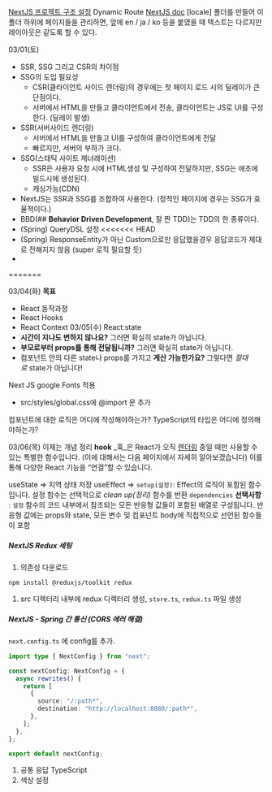 [NextJS 프로젝트 구조 설정](https://hotsunchip.tistory.com/12)
Dynamic Route
[NextJS doc](https://nextjs.org/docs/app/building-your-application/routing/dynamic-routes)
 [locale] 폴더를 만들어 이 폴더 하위에 페이지들을 관리하면, 앞에 en / ja / ko 등을 붙였을 때 텍스트는 다르지만 레이아웃은 같도록 할 수 있다.

03/01(토)
- SSR, SSG 그리고 CSR의 차이점
- SSG의 도입 필요성
	- CSR(클라이언트 사이드 렌더링)의 경우에는 첫 페이지 로드 시의 딜레이가 큰 단점이다.
	- 서버에서 HTML을 만들고 클라이언트에서 전송, 클라이언트는 JS로 UI를 구성한다. (딜레이 발생)
- SSR(서버사이드 렌더링)
	- 서버에서 HTML을 만들고 UI를 구성하여 클라이언트에게 전달
	- 빠르지만, 서버의 부하가 크다.
- SSG(스태틱 사이트 제너레이션)
	- SSR은 사용자 요청 시에 HTML생성 및 구성하여 전달하지만, SSG는 애초에 빌드시에 생성된다.
	- 캐싱가능(CDN)
- NextJS는 SSR과 SSG를 조합하여 사용한다. (정적인 페이지에 경우는 SSG가 효율적이다.)
- BBD(## **Behavior Driven Development**, 잘 짠 TDD)는 TDD의 한 종류이다.
- (Spring) QueryDSL 설정
<<<<<<< HEAD
- (Spring) ResponseEntity가 아닌 Custom으로만 응답했을경우 응답코드가 제대로 전해지지 않음 (super 로직 필요할 듯)
- 

=======

03/04(화)
**목표**
- React 동작과정
- React Hooks
- React Context
03/05(수)
React:state
- **시간이 지나도 변하지 않나요?** 그러면 확실히 state가 아닙니다.
- **부모로부터 props를 통해 전달됩니까?** 그러면 확실히 state가 아닙니다.
- 컴포넌트 안의 다른 state나 props를 가지고 **계산 가능한가요?** 그렇다면 _절대로_ state가 아닙니다!

Next JS google Fonts 적용
- src/styles/global.css에 @import 문 추가

컴포넌트에 대한 로직은 어디에 작성해야하는가?
TypeScript의 타입은 어디에 정의해야하는가?

03/06(목)
이제는 개념 정리
**hook**
_훅_은 React가 오직 [렌더링](https://ko.react.dev/learn/render-and-commit#step-1-trigger-a-render) 중일 때만 사용할 수 있는 특별한 함수입니다. (이에 대해서는 다음 페이지에서 자세히 알아보겠습니다) 이를 통해 다양한 React 기능을 “연결”할 수 있습니다.

useState => 지역 상태 저장
useEffect => 
`setup(설정)`: Effect의 로직이 포함된 함수입니다. 설정 함수는 선택적으로 _clean up(정리)_ 함수를 반환
`dependencies` **선택사항** : `설정` 함수의 코드 내부에서 참조되는 모든 반응형 값들이 포함된 배열로 구성됩니다. 반응형 값에는 props와 state, 모든 변수 및 컴포넌트 body에 직접적으로 선언된 함수들이 포함


##### NextJS Redux 세팅
1. 의존성 다운로드
```
npm install @reduxjs/toolkit redux
```
1. src 디렉터리 내부에 redux 디렉터리 생성, `store.ts`, `redux.ts` 파일 생성

##### NextJS - Spring 간 통신 (CORS 에러 해결)
`next.config.ts` 에 config를 추가.
```next.configs.ts
import type { NextConfig } from "next";

const nextConfig: NextConfig = {
  async rewrites() {
    return [
      {
        source: "/:path*",
        destination: "http://localhost:8080/:path*",
      },
    ];
  },
};

export default nextConfig;
```

1. 공통 응답 TypeScript
2. 색상 설정